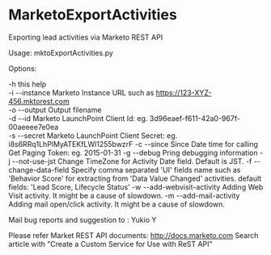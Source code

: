 # MarketoExportActivities
Exporting lead activities via Marketo REST API

Usage: mktoExportActivities.py <options>

Options:

  -h                                this help  
  -i --instance <instance>          Marketo Instance URL such as https://123-XYZ-456.mktorest.com  
  -o --output <filename>	    Output filename  
  -d --id <client id>               Marketo LaunchPoint Client Id: eg. 3d96eaef-f611-42a0-967f-00aeeee7e0ea  
  -s --secret <client secret>       Marketo LaunchPoint Client Secret: eg. i8s6RRq1LhPlMyATEKfLWl1255bwzrF
  -c --since <date>                 Since Date time for calling Get Paging Token: eg. 2015-01-31
  -g --debug                        Pring debugging information
  -j --not-use-jst                  Change TimeZone for Activity Date field. Default is JST.
  -f --change-data-field <fields>   Specify comma separated 'UI' fields name such as 'Behavior Score' for extracting from 'Data Value Changed' activities. default fields: 'Lead Score, Lifecycle Status'
  -w --add-webvisit-activity        Adding Web Visit activity. It might be a cause of slowdown.
  -m --add-mail-activity            Adding mail open/click activity. It might be a cause of slowdown.
    
Mail bug reports and suggestion to : Yukio Y <unknot304 AT gmail.com>

Please refer Market REST API documents: http://docs.marketo.com
Search article with "Create a Custom Service for Use with ReST API"
